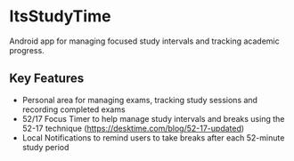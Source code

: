 # ItsStudyTime

Android app for managing focused study intervals and tracking academic progress.

## Key Features

- Personal area for managing exams, tracking study sessions and recording completed exams
- 52/17 Focus Timer to help manage study intervals and breaks using the 52-17 technique (https://desktime.com/blog/52-17-updated)
- Local Notifications to remind users to take breaks after each 52-minute study period
